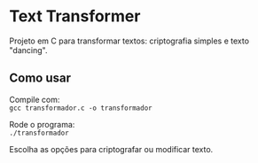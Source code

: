 # Text Transformer

Projeto em C para transformar textos: criptografia simples e texto "dancing".

## Como usar

Compile com:  
`gcc transformador.c -o transformador`

Rode o programa:  
`./transformador`

Escolha as opções para criptografar ou modificar texto.
